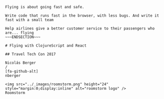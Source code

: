 <!SLIDE[bg=BirdFlyingUshuaia.jpg] title>

~~~SECTION:notes~~~
Flying is about going fast and safe.

Write code that runs fast in the browser, with less bugs. And write it fast with a small team

Help airlines give a better customer service to their passengers who are... flying
~~~ENDSECTION~~~

# Flying with ClojureScript and React

## Travel Tech Con 2017

Nicolás Berger
/
[fa-github-alt]
nberger

<img src="../_images/roomstorm.png" height="24" style="margin:0;display:inline" alt="roomstorm logo" />
Roomstorm

